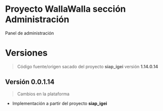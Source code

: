 # Proyecto WallaWalla sección Administración

Panel de administración

# Versiones

> Código fuente/origen sacado del proyecto **siap_igei** versión **1.14.0.14**

## Versión 0.0.1.14

> Cambios en la plataforma

- Implementación a partir del proyecto **siap_igei**
